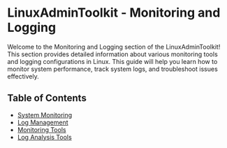 # LinuxAdminToolkit - Monitoring and Logging

Welcome to the Monitoring and Logging section of the LinuxAdminToolkit! This section provides detailed information about various monitoring tools and logging configurations in Linux. This guide will help you learn how to monitor system performance, track system logs, and troubleshoot issues effectively.

## Table of Contents

- [System Monitoring]()
- [Log Management]()
- [Monitoring Tools]()
- [Log Analysis Tools]()
